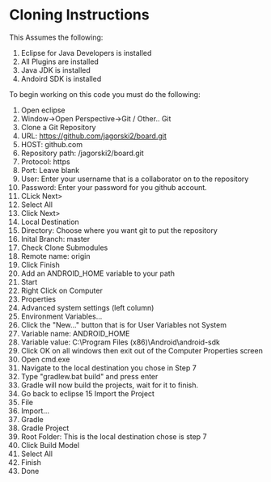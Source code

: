 Cloning Instructions
=====

This Assumes the following:

1. Eclipse for Java Developers is installed
2. All Plugins are installed
3. Java JDK is installed
4. Andoird SDK is installed


To begin working on this code you must do the following:

1. Open eclipse
2. Window->Open Perspective->Git / Other.. Git
3. Clone a Git Repository
  1. URL: https://github.com/jagorski2/board.git
  2. HOST: github.com
  3. Repository path: /jagorski2/board.git
  4. Protocol: https
  5. Port: Leave blank
  6. User: Enter your username that is a collaborator on to the repository
  7. Password: Enter your password for you github account.
4. CLick Next>
5. Select All
6. Click Next>
7. Local Destination
  1. Directory: Choose where you want git to put the repository
  2. Inital Branch: master
  3. Check Clone Submodules
  4. Remote name: origin
8. Click Finish
9. Add an ANDROID_HOME variable to your path
  1. Start
  2. Right Click on Computer
  3. Properties
  4. Advanced system settings (left column)
  5. Environment Variables...
  6. Click the "New..." button that is for User Variables not System
  7. Variable name: ANDROID_HOME
  8. Variable value: C:\Program Files (x86)\Android\android-sdk
  9. Click OK on all windows then exit out of the Computer Properties screen
10. Open cmd.exe
11. Navigate to the local destination you chose in Step 7
12. Type "gradlew.bat build" and press enter
13. Gradle will now build the projects, wait for it to finish.
14. Go back to eclipse
15 Import the Project
  1. File
  2. Import...
  3. Gradle
  4. Gradle Project
  5. Root Folder: This is the local destination chose is step 7
  6. Click Build Model
  7. Select All
  8. Finish
16. Done
    
